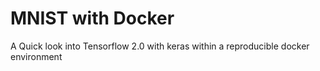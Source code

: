 # MNIST with Docker

A Quick look into Tensorflow 2.0 with keras within a reproducible docker environment
